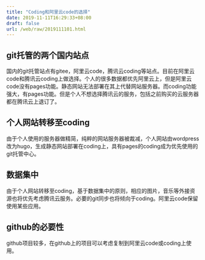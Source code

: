 ```yaml
---
title: "Coding和阿里云code的选择"
date: 2019-11-11T16:29:33+08:00
draft: false
url: /web/raw/2019111101.html
---
```

## git托管的两个国内站点
国内的git托管站点有gitee，阿里云code，腾讯云coding等站点。目前在阿里云code和腾讯云coding上做选择。个人的很多数据都优先阿里云上，但是阿里云code没有pages功能。静态网站无法部署在其上代替网站服务器。而coding功能强大，有pages功能。但是个人不想选择腾讯云的服务，包括之前购买的云服务器都在腾讯云上退订了。

## 个人网站转移至coding
由于个人使用的服务器做精简，纯粹的网站服务器被裁减，个人网站由wordpress改为hugo，生成静态网站部署在coding上，具有pages的coding成为优先使用的git托管中心。

## 数据集中
由于个人网站转移至coding，基于数据集中的原则，相应的图片，音乐等外接资源也将优先考虑腾讯云服务。必要的git同步也将倾向于coding。阿里云code保留使用某些应用。

## github的必要性
github项目较多，在github上的项目可以考虑复制到阿里云code或coding上使用。

